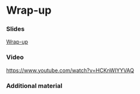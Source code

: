 # Wrap-up

### Slides

[Wrap-up](https://master-dac.isir.upmc.fr/slides_bank/wrap_up.pdf)

### Video

https://www.youtube.com/watch?v=HCKnWIYYVAQ


### Additional material
